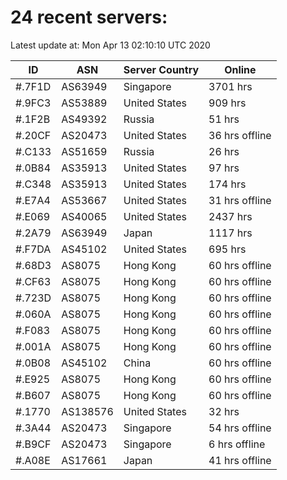 # 24 recent servers:

Latest update at: Mon Apr 13 02:10:10 UTC 2020

| ID | ASN | Server Country | Online |
| -- | --- | -------------- | ------ |
| #.7F1D | AS63949 | Singapore | 3701 hrs |
| #.9FC3 | AS53889 | United States | 909 hrs |
| #.1F2B | AS49392 | Russia | 51 hrs |
| #.20CF | AS20473 | United States | 36 hrs offline |
| #.C133 | AS51659 | Russia | 26 hrs |
| #.0B84 | AS35913 | United States | 97 hrs |
| #.C348 | AS35913 | United States | 174 hrs |
| #.E7A4 | AS53667 | United States | 31 hrs offline |
| #.E069 | AS40065 | United States | 2437 hrs |
| #.2A79 | AS63949 | Japan | 1117 hrs |
| #.F7DA | AS45102 | United States | 695 hrs |
| #.68D3 | AS8075 | Hong Kong | 60 hrs offline |
| #.CF63 | AS8075 | Hong Kong | 60 hrs offline |
| #.723D | AS8075 | Hong Kong | 60 hrs offline |
| #.060A | AS8075 | Hong Kong | 60 hrs offline |
| #.F083 | AS8075 | Hong Kong | 60 hrs offline |
| #.001A | AS8075 | Hong Kong | 60 hrs offline |
| #.0B08 | AS45102 | China | 60 hrs offline |
| #.E925 | AS8075 | Hong Kong | 60 hrs offline |
| #.B607 | AS8075 | Hong Kong | 60 hrs offline |
| #.1770 | AS138576 | United States | 32 hrs |
| #.3A44 | AS20473 | Singapore | 54 hrs offline |
| #.B9CF | AS20473 | Singapore | 6 hrs offline |
| #.A08E | AS17661 | Japan | 41 hrs offline |

